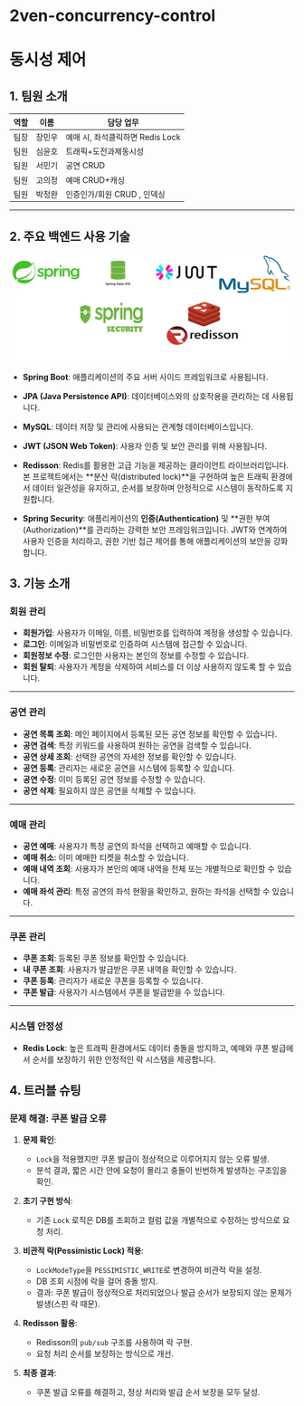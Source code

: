 # 2ven-concurrency-control

# 동시성 제어
## 1. 팀원 소개

| 역할   | 이름   | 담당 업무                                                                                 |
|--------|--------|-------------------------------------------------------------------------------------------|
| 팀장   | 장민우 | 예매 시, 좌석클릭하면 Redis Lock                                                           |
| 팀원   | 심윤호 | 트래픽+도전과제동시성                                 |
| 팀원   | 서민기 | 공연 CRUD                     |
| 팀원   | 고의정 | 예매 CRUD+캐싱          |
| 팀원   | 박정완 | 인증인가/회원 CRUD , 인덱싱                                                                   |

---


## 2. 주요 백엔드 사용 기술

<div align="center">
    <img src="https://github.com/2ven-team-project/2ven-concurrency-control/blob/main/%EC%82%AC%EC%9A%A9%20%EA%B8%B0%EC%88%A0.png"/>
</div>

- **Spring Boot**: 애플리케이션의 주요 서버 사이드 프레임워크로 사용됩니다.

- **JPA (Java Persistence API)**: 데이터베이스와의 상호작용을 관리하는 데 사용됩니다.

- **MySQL**: 데이터 저장 및 관리에 사용되는 관계형 데이터베이스입니다.

- **JWT (JSON Web Token)**: 사용자 인증 및 보안 관리를 위해 사용됩니다.

- **Redisson**: Redis를 활용한 고급 기능을 제공하는 클라이언트 라이브러리입니다. 본 프로젝트에서는 **분산 락(distributed lock)**을 구현하여 높은 트래픽 환경에서 데이터 일관성을 유지하고, 순서를 보장하며 안정적으로 시스템이 동작하도록 지원합니다.

- **Spring Security**: 애플리케이션의 **인증(Authentication)** 및 **권한 부여(Authorization)**를 관리하는 강력한 보안 프레임워크입니다. JWT와 연계하여 사용자 인증을 처리하고, 권한 기반 접근 제어를 통해 애플리케이션의 보안을 강화합니다.


## 3. 기능 소개

### 회원 관리
- **회원가입**: 사용자가 이메일, 이름, 비밀번호를 입력하여 계정을 생성할 수 있습니다.
- **로그인**: 이메일과 비밀번호로 인증하여 시스템에 접근할 수 있습니다.
- **회원정보 수정**: 로그인한 사용자는 본인의 정보를 수정할 수 있습니다.
- **회원 탈퇴**: 사용자가 계정을 삭제하여 서비스를 더 이상 사용하지 않도록 할 수 있습니다.

---

### 공연 관리
- **공연 목록 조회**: 메인 페이지에서 등록된 모든 공연 정보를 확인할 수 있습니다.
- **공연 검색**: 특정 키워드를 사용하여 원하는 공연을 검색할 수 있습니다.
- **공연 상세 조회**: 선택한 공연의 자세한 정보를 확인할 수 있습니다.
- **공연 등록**: 관리자는 새로운 공연을 시스템에 등록할 수 있습니다.
- **공연 수정**: 이미 등록된 공연 정보를 수정할 수 있습니다.
- **공연 삭제**: 필요하지 않은 공연을 삭제할 수 있습니다.

---

### 예매 관리
- **공연 예매**: 사용자가 특정 공연의 좌석을 선택하고 예매할 수 있습니다.
- **예매 취소**: 이미 예매한 티켓을 취소할 수 있습니다.
- **예매 내역 조회**: 사용자가 본인의 예매 내역을 전체 또는 개별적으로 확인할 수 있습니다.
- **예매 좌석 관리**: 특정 공연의 좌석 현황을 확인하고, 원하는 좌석을 선택할 수 있습니다.

---

### 쿠폰 관리
- **쿠폰 조회**: 등록된 쿠폰 정보를 확인할 수 있습니다.
- **내 쿠폰 조회**: 사용자가 발급받은 쿠폰 내역을 확인할 수 있습니다.
- **쿠폰 등록**: 관리자가 새로운 쿠폰을 등록할 수 있습니다.
- **쿠폰 발급**: 사용자가 시스템에서 쿠폰을 발급받을 수 있습니다.

---

### 시스템 안정성
- **Redis Lock**: 높은 트래픽 환경에서도 데이터 충돌을 방지하고, 예매와 쿠폰 발급에서 순서를 보장하기 위한 안정적인 락 시스템을 제공합니다.




## 4. 트러블 슈팅

### 문제 해결: 쿠폰 발급 오류

1. **문제 확인**:
   - `Lock`을 적용했지만 쿠폰 발급이 정상적으로 이루어지지 않는 오류 발생.
   - 분석 결과, 짧은 시간 안에 요청이 몰리고 충돌이 빈번하게 발생하는 구조임을 확인.

2. **초기 구현 방식**:
   - 기존 `Lock` 로직은 DB를 조회하고 컬럼 값을 개별적으로 수정하는 방식으로 요청 처리.

3. **비관적 락(Pessimistic Lock) 적용**:
   - `LockModeType`을 `PESSIMISTIC_WRITE`로 변경하여 비관적 락을 설정.
   - DB 조회 시점에 락을 걸어 충돌 방지.
   - 결과: 쿠폰 발급이 정상적으로 처리되었으나 발급 순서가 보장되지 않는 문제가 발생(스핀 락 때문).

4. **Redisson 활용**:
   - Redisson의 `pub/sub` 구조를 사용하여 락 구현.
   - 요청 처리 순서를 보장하는 방식으로 개선.

5. **최종 결과**:
   - 쿠폰 발급 오류를 해결하고, 정상 처리와 발급 순서 보장을 모두 달성.


